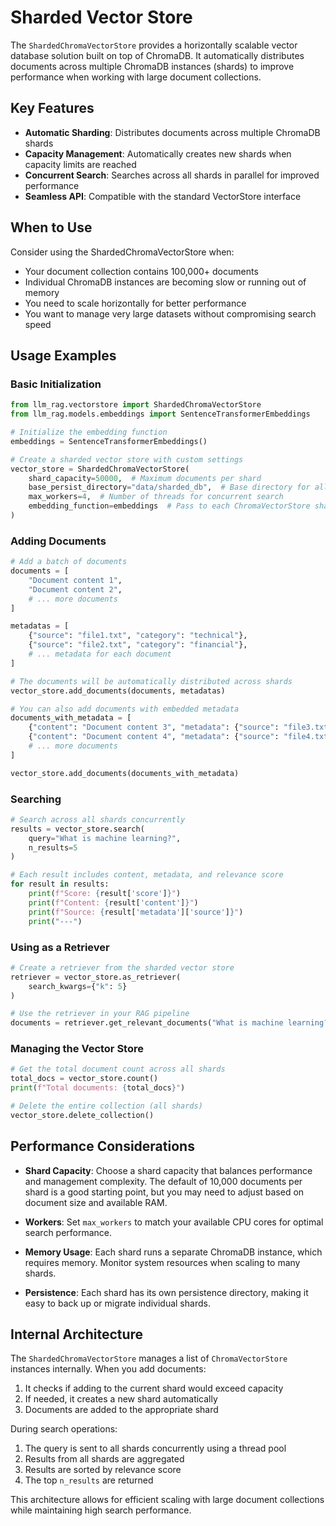 # Sharded Vector Store

The `ShardedChromaVectorStore` provides a horizontally scalable vector database solution built on top of ChromaDB. It automatically distributes documents across multiple ChromaDB instances (shards) to improve performance when working with large document collections.

## Key Features

- **Automatic Sharding**: Distributes documents across multiple ChromaDB shards
- **Capacity Management**: Automatically creates new shards when capacity limits are reached
- **Concurrent Search**: Searches across all shards in parallel for improved performance
- **Seamless API**: Compatible with the standard VectorStore interface

## When to Use

Consider using the ShardedChromaVectorStore when:

- Your document collection contains 100,000+ documents
- Individual ChromaDB instances are becoming slow or running out of memory
- You need to scale horizontally for better performance
- You want to manage very large datasets without compromising search speed

## Usage Examples

### Basic Initialization

```python
from llm_rag.vectorstore import ShardedChromaVectorStore
from llm_rag.models.embeddings import SentenceTransformerEmbeddings

# Initialize the embedding function
embeddings = SentenceTransformerEmbeddings()

# Create a sharded vector store with custom settings
vector_store = ShardedChromaVectorStore(
    shard_capacity=50000,  # Maximum documents per shard
    base_persist_directory="data/sharded_db",  # Base directory for all shards
    max_workers=4,  # Number of threads for concurrent search
    embedding_function=embeddings  # Pass to each ChromaVectorStore shard
)
```

### Adding Documents

```python
# Add a batch of documents
documents = [
    "Document content 1",
    "Document content 2",
    # ... more documents
]

metadatas = [
    {"source": "file1.txt", "category": "technical"},
    {"source": "file2.txt", "category": "financial"},
    # ... metadata for each document
]

# The documents will be automatically distributed across shards
vector_store.add_documents(documents, metadatas)

# You can also add documents with embedded metadata
documents_with_metadata = [
    {"content": "Document content 3", "metadata": {"source": "file3.txt"}},
    {"content": "Document content 4", "metadata": {"source": "file4.txt"}},
    # ... more documents
]

vector_store.add_documents(documents_with_metadata)
```

### Searching

```python
# Search across all shards concurrently
results = vector_store.search(
    query="What is machine learning?",
    n_results=5
)

# Each result includes content, metadata, and relevance score
for result in results:
    print(f"Score: {result['score']}")
    print(f"Content: {result['content']}")
    print(f"Source: {result['metadata']['source']}")
    print("---")
```

### Using as a Retriever

```python
# Create a retriever from the sharded vector store
retriever = vector_store.as_retriever(
    search_kwargs={"k": 5}
)

# Use the retriever in your RAG pipeline
documents = retriever.get_relevant_documents("What is machine learning?")
```

### Managing the Vector Store

```python
# Get the total document count across all shards
total_docs = vector_store.count()
print(f"Total documents: {total_docs}")

# Delete the entire collection (all shards)
vector_store.delete_collection()
```

## Performance Considerations

- **Shard Capacity**: Choose a shard capacity that balances performance and management complexity. The default of 10,000 documents per shard is a good starting point, but you may need to adjust based on document size and available RAM.

- **Workers**: Set `max_workers` to match your available CPU cores for optimal search performance.

- **Memory Usage**: Each shard runs a separate ChromaDB instance, which requires memory. Monitor system resources when scaling to many shards.

- **Persistence**: Each shard has its own persistence directory, making it easy to back up or migrate individual shards.

## Internal Architecture

The `ShardedChromaVectorStore` manages a list of `ChromaVectorStore` instances internally. When you add documents:

1. It checks if adding to the current shard would exceed capacity
2. If needed, it creates a new shard automatically
3. Documents are added to the appropriate shard

During search operations:

1. The query is sent to all shards concurrently using a thread pool
2. Results from all shards are aggregated
3. Results are sorted by relevance score
4. The top `n_results` are returned

This architecture allows for efficient scaling with large document collections while maintaining high search performance.
